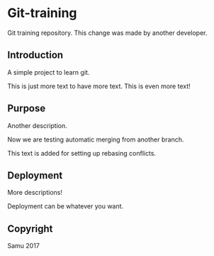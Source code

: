 # Git-training
Git training repository. This change was made by another developer.

## Introduction

A simple project to learn git.

This is just more text to have more text. This is even more text!

## Purpose
Another description.

Now we are testing automatic merging from another branch.

This text is added for setting up rebasing conflicts.

## Deployment
More descriptions!

Deployment can be whatever you want.

## Copyright
Samu 2017
